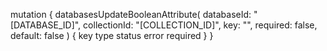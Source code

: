 mutation {
    databasesUpdateBooleanAttribute(
        databaseId: "[DATABASE_ID]",
        collectionId: "[COLLECTION_ID]",
        key: "",
        required: false,
        default: false
    ) {
        key
        type
        status
        error
        required
    }
}
